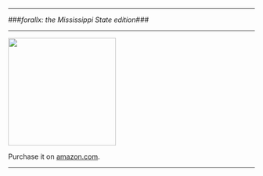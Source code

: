 
&nbsp;

---

###_forallx: the Mississippi State edition_###

---

<img src="https://loighic.net/assets/img/forallx-msu-cover.png" width="220" />

Purchase it on [amazon.com](https://www.amazon.com/forallx-Mississippi-Logic-Machine-Shop/dp/B0CRBKG23D/).

---
